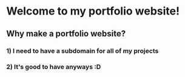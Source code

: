 # Welcome to my portfolio website!

## Why make a portfolio website?
### 1) I need to have a subdomain for all of my projects
### 2) It's good to have anyways :D
